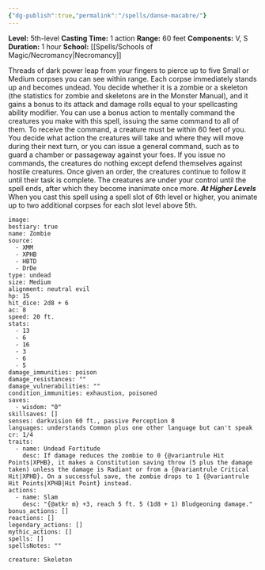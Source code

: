 ```yaml
---
{"dg-publish":true,"permalink":"/spells/danse-macabre/"}
---
```


**Level:** 5th-level
**Casting Time:** 1 action
**Range:** 60 feet
**Components:** V, S
**Duration:** 1 hour
**School:** [[Spells/Schools of Magic/Necromancy\|Necromancy]]

Threads of dark power leap from your fingers to pierce up to five Small or Medium corpses you can see within range. Each corpse immediately stands up and becomes undead. You decide whether it is a zombie or a skeleton (the statistics for zombie and skeletons are in the Monster Manual), and it gains a bonus to its attack and damage rolls equal to your spellcasting ability modifier.
You can use a bonus action to mentally command the creatures you make with this spell, issuing the same command to all of them. To receive the command, a creature must be within 60 feet of you. You decide what action the creatures will take and where they will move during their next turn, or you can issue a general command, such as to guard a chamber or passageway against your foes. If you issue no commands, the creatures do nothing except defend themselves against hostile creatures. Once given an order, the creatures continue to follow it until their task is complete.
The creatures are under your control until the spell ends, after which they become inanimate once more.
**_At Higher Levels_**
When you cast this spell using a spell slot of 6th level or higher, you animate up to two additional corpses for each slot level above 5th.


```statblock
image: 
bestiary: true
name: Zombie
source:
  - XMM
  - XPHB
  - HBTD
  - DrDe
type: undead
size: Medium
alignment: neutral evil
hp: 15
hit_dice: 2d8 + 6
ac: 8
speed: 20 ft.
stats:
  - 13
  - 6
  - 16
  - 3
  - 6
  - 5
damage_immunities: poison
damage_resistances: ""
damage_vulnerabilities: ""
condition_immunities: exhaustion, poisoned
saves:
  - wisdom: "0"
skillsaves: []
senses: darkvision 60 ft., passive Perception 8
languages: understands Common plus one other language but can't speak
cr: 1/4
traits:
  - name: Undead Fortitude
    desc: If damage reduces the zombie to 0 {@variantrule Hit Points|XPHB}, it makes a Constitution saving throw (5 plus the damage taken) unless the damage is Radiant or from a {@variantrule Critical Hit|XPHB}. On a successful save, the zombie drops to 1 {@variantrule Hit Points|XPHB|Hit Point} instead.
actions:
  - name: Slam
    desc: "{@atkr m} +3, reach 5 ft. 5 (1d8 + 1) Bludgeoning damage."
bonus_actions: []
reactions: []
legendary_actions: []
mythic_actions: []
spells: []
spellsNotes: ""

```
```statblock
creature: Skeleton
```